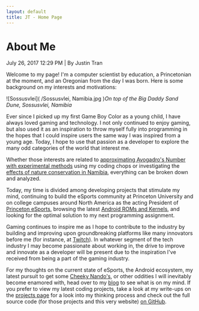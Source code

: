 ```yaml
---
layout: default
title: JT - Home Page
---
```

<h1>About Me</h1>
<p class="meta">July 26, 2017 12:29 PM | By Justin Tran</p>

Welcome to my page! I'm a computer scientist by education, a Princetonian at the moment, and an Oregonian from the day I was born. Here is some background on my interests and motivations:

![Sossusvlei]( /Sossusvlei, Namibia.jpg )*On top of the Big Daddy Sand Dune, Sossusvlei, Namibia*

Ever since I picked up my first Game Boy Color as a young child, I have always loved gaming and technology. I not only continued to enjoy gaming, but also used it as an inspiration to throw myself fully into programming in the hopes that I could inspire users the same way I was inspired from a young age. Today, I hope to use that passion as a developer to explore the many odd categories of the world that interest me.

Whether those interests are related to [approximating Avogadro's Number with experimental methods](https://justintranjt.github.io/projects/2017-07-29-avogadro-estimation/) using my coding chops or investigating the [effects of nature conservation in Namibia](https://justintranjt.github.io/research/), everything can be broken down and analyzed.

Today, my time is divided among developing projects that stimulate my mind, continuing to build the eSports community at Princeton University and on college campuses around North America as the acting President of [Princeton eSports](https://www.facebook.com/groups/ptonesports/), browsing the latest [Android ROMs and Kernels](https://forum.xda-developers.com/oneplus-3), and looking for the optimal solution to my next programming assignment.

Gaming continues to inspire me as I hope to contribute to the industry by building and improving upon groundbreaking platforms like many innovators before me (for instance, at [Twitch](http://www.businessinsider.com/the-story-of-video-game-streaming-site-twitch-2014-10)). In whatever segment of the tech industry I may become passionate about working in, the drive to improve and innovate as a developer will be present due to the inspiration I've received from being a part of the gaming industry.

For my thoughts on the current state of eSports, the Android ecosystem, my latest pursuit to get some [Cheeky Nando's](https://www.nandosperiperi.com/eat/restaurants/all), or other oddities I will inevitably become enamored with, head over to my [blog](https://justintranjt.github.io/blog/) to see what is on my mind. If you prefer to view my latest coding projects, take a look at my write-ups on the [projects page](https://justintranjt.github.io/projects/) for a look into my thinking process and check out the full source code (for those projects and this very website) [on GitHub](https://github.com/justintranjt).
